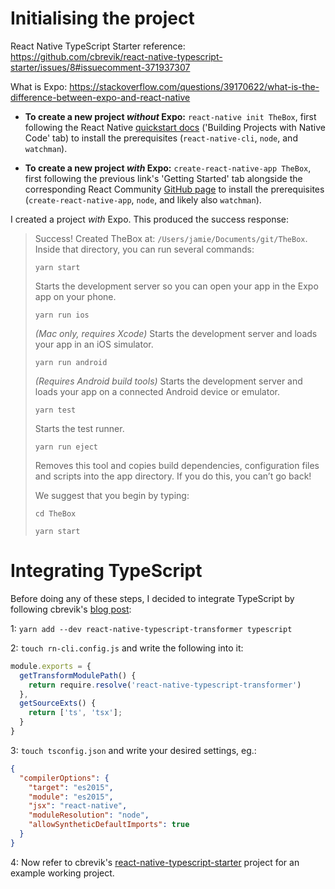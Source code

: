 # Initialising the project

React Native TypeScript Starter reference: https://github.com/cbrevik/react-native-typescript-starter/issues/8#issuecomment-371937307

What is Expo: https://stackoverflow.com/questions/39170622/what-is-the-difference-between-expo-and-react-native

* **To create a new project *without* Expo:** `react-native init TheBox`, first following the React Native [quickstart docs](http://facebook.github.io/react-native/docs/getting-started.html) ('Building Projects with Native Code' tab) to install the prerequisites (`react-native-cli`, `node`, and `watchman`).

* **To create a new project *with* Expo:** `create-react-native-app TheBox`, first following the previous link's 'Getting Started' tab alongside the corresponding React Community [GitHub page](https://github.com/react-community/create-react-native-app) to install the prerequisites (`create-react-native-app`, `node`, and likely also `watchman`).

I created a project *with* Expo. This produced the success response:

> Success! Created TheBox at: `/Users/jamie/Documents/git/TheBox`.
> Inside that directory, you can run several commands:
> 
>  `yarn start`
>
>  Starts the development server so you can open your app in the Expo app on your phone.
> 
>  `yarn run ios`
>
>  *(Mac only, requires Xcode)*
>  Starts the development server and loads your app in an iOS simulator.
> 
>  `yarn run android`
>
>  *(Requires Android build tools)*
>  Starts the development server and loads your app on a connected Android device or emulator.
> 
>   `yarn test`
>
>  Starts the test runner.
> 
>  `yarn run eject`
>
>  Removes this tool and copies build dependencies, configuration files and scripts into the app directory. If you do this, you can’t go back!
> 
> We suggest that you begin by typing:
> 
> `cd TheBox`
>
> `yarn start`

# Integrating TypeScript

Before doing any of these steps, I decided to integrate TypeScript by following cbrevik's [blog post](http://blog.novanet.no/easy-typescript-with-react-native/):

1: `yarn add --dev react-native-typescript-transformer typescript`

2: `touch rn-cli.config.js` and write the following into it:

```TypeScript
module.exports = {  
  getTransformModulePath() {
    return require.resolve('react-native-typescript-transformer')
  },
  getSourceExts() {
    return ['ts', 'tsx'];
  }
}
```

3: `touch tsconfig.json` and write your desired settings, eg.:

```JSON
{
  "compilerOptions": {
    "target": "es2015",
    "module": "es2015",
    "jsx": "react-native",
    "moduleResolution": "node",
    "allowSyntheticDefaultImports": true
  }
}
```

4: Now refer to cbrevik's [react-native-typescript-starter](https://github.com/cbrevik/react-native-typescript-starter) project for an example working project.